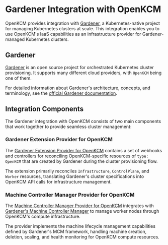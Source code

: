 # Gardener Integration with OpenKCM

OpenKCM provides integration with [Gardener](https://gardener.cloud/), a Kubernetes-native project for managing Kubernetes clusters at scale. This integration enables you to use OpenKCM's IaaS capabilities as an infrastructure provider for Gardener-managed Kubernetes clusters.

## Gardener

[Gardener](https://github.com/gardener/gardener) is an open source project for orchestrated Kubernetes cluster provisioning. It supports many different cloud providers, with `OpenKCM` being one of them.

For detailed information about Gardener's architecture, concepts, and terminology, see the [official Gardener documentation](https://gardener.cloud/docs/).

## Integration Components

The Gardener integration with OpenKCM consists of two main components that work together to provide seamless cluster management:

### Gardener Extension Provider for OpenKCM

The [Gardener Extension Provider for OpenKCM](https://github.com/openkcm/gardener-extension-provider-OpenKCM) contains a set of webhooks and controllers for reconciling OpenKCM-specific resources of `type: OpenKCM` that are created by Gardener during the cluster provisioning flow.

The extension primarily reconciles `Infrastructure`, `ControlPlane`, and `Worker` resources, translating Gardener's cluster specifications into OpenKCM API calls for infrastructure management.

### Machine Controller Manager Provider for OpenKCM

The [Machine Controller Manager Provider for OpenKCM](https://github.com/openkcm/machine-controller-manager-provider-OpenKCM) integrates with [Gardener's Machine Controller Manager](https://github.com/gardener/machine-controller-manager) to manage worker nodes through OpenKCM's compute infrastructure.

The provider implements the machine lifecycle management capabilities defined by Gardener's MCM framework, handling machine creation, deletion, scaling, and health monitoring for OpenKCM compute resources.
